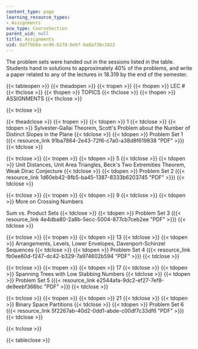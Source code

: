 ```yaml
---
content_type: page
learning_resource_types:
- Assignments
ocw_type: CourseSection
parent_uid: null
title: Assignments
uid: 0affbb8a-ec46-6278-bebf-ba8a736c1023
---
```


The problem sets were handed out in the sessions listed in the table. Students hand in solutions to approximately 40% of the problems, and write a paper related to any of the lectures in 18.319 by the end of the semester.

{{< tableopen >}}
{{< theadopen >}}
{{< tropen >}}
{{< thopen >}}
LEC #
{{< thclose >}}
{{< thopen >}}
TOPICS
{{< thclose >}}
{{< thopen >}}
ASSIGNMENTS
{{< thclose >}}

{{< trclose >}}

{{< theadclose >}}
{{< tropen >}}
{{< tdopen >}}
1
{{< tdclose >}}
{{< tdopen >}}
Sylvester-Gallai Theorem, Scott's Problem about the Number of Distinct Slopes in the Plane
{{< tdclose >}}
{{< tdopen >}}
Problem Set 1 ({{< resource_link 91ba7864-2e43-72f6-c7a0-a38d8f619838 "PDF" >}})
{{< tdclose >}}

{{< trclose >}}
{{< tropen >}}
{{< tdopen >}}
5
{{< tdclose >}}
{{< tdopen >}}
Unit Distances, Unit Area Triangles, Beck's Two Extremities Theorem, Weak Dirac Conjecture
{{< tdclose >}}
{{< tdopen >}}
Problem Set 2 ({{< resource_link 1d60eb42-8fb5-ba45-1387-8333b6203745 "PDF" >}})
{{< tdclose >}}

{{< trclose >}}
{{< tropen >}}
{{< tdopen >}}
9
{{< tdclose >}}
{{< tdopen >}}
More on Crossing Numbers  
  
Sum vs. Product Sets
{{< tdclose >}}
{{< tdopen >}}
Problem Set 3 ({{< resource_link 4e4dba80-2a8b-5ecc-5004-877cb7ceb2ee "PDF" >}})
{{< tdclose >}}

{{< trclose >}}
{{< tropen >}}
{{< tdopen >}}
13
{{< tdclose >}}
{{< tdopen >}}
Arrangements, Levels, Lower Envelopes, Davenport-Schinzel Sequences
{{< tdclose >}}
{{< tdopen >}}
Problem Set 4 ({{< resource_link fb0ee60d-f247-dc42-b329-7a974602b594 "PDF" >}})
{{< tdclose >}}

{{< trclose >}}
{{< tropen >}}
{{< tdopen >}}
17
{{< tdclose >}}
{{< tdopen >}}
Spanning Trees with Low Stabbing Numbers
{{< tdclose >}}
{{< tdopen >}}
Problem Set 5 ({{< resource_link e2544afa-9dc2-ef27-7ef8-de9eebf366bc "PDF" >}})
{{< tdclose >}}

{{< trclose >}}
{{< tropen >}}
{{< tdopen >}}
21
{{< tdclose >}}
{{< tdopen >}}
Binary Space Partitions
{{< tdclose >}}
{{< tdopen >}}
Problem Set 6 ({{< resource_link 5f2267ab-40d2-0dd1-abde-c00df7c33df6 "PDF" >}})
{{< tdclose >}}

{{< trclose >}}

{{< tableclose >}}